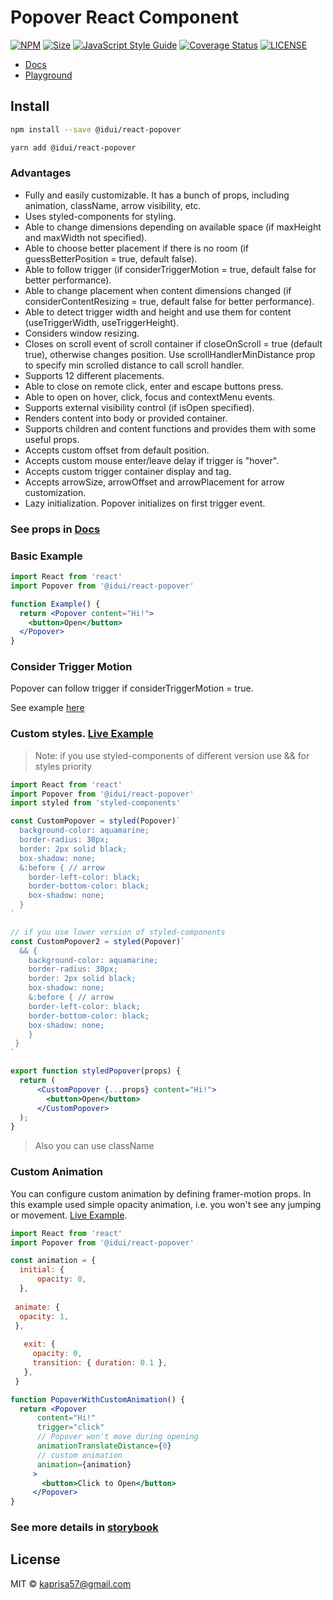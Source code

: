 # Popover React Component

[![NPM](https://img.shields.io/npm/v/@idui/react-popover.svg)](https://www.npmjs.com/package/@idui/react-popover/)
[![Size](https://img.shields.io/bundlephobia/min/@idui/react-popover)](https://www.npmjs.com/package/@idui/react-popover)
[![JavaScript Style Guide](https://img.shields.io/badge/code_style-standard-brightgreen.svg)](https://standardjs.com)
[![Coverage Status](https://coveralls.io/repos/github/id-ui/react-popover/badge.svg?branch=main)](https://coveralls.io/github/id-ui/react-popover?branch=main)
[![LICENSE](https://img.shields.io/github/license/id-ui/react-popover)](https://github.com/id-ui/react-popover/blob/main/LICENSE)

- [Docs](https://id-ui.github.io/react-popover/?path=/docs/popover--playground)
- [Playground](https://id-ui.github.io/react-popover/?path=/story/popover--playground)

## Install

```bash
npm install --save @idui/react-popover
```

```bash
yarn add @idui/react-popover
```

### Advantages
- Fully and easily customizable. It has a bunch of props, including animation, className, arrow visibility, etc.
- Uses styled-components for styling.
- Able to change dimensions depending on available space (if maxHeight and maxWidth not specified).
- Able to choose better placement if there is no room (if guessBetterPosition = true, default false).
- Able to follow trigger (if considerTriggerMotion = true, default false for better performance).
- Able to change placement when content dimensions changed (if considerContentResizing = true, default false for better performance).
- Able to detect trigger width and height and use them for content (useTriggerWidth, useTriggerHeight).
- Considers window resizing.
- Closes on scroll event of scroll container if closeOnScroll = true (default true), otherwise changes position. Use scrollHandlerMinDistance prop to specify min scrolled distance to call scroll handler.
- Supports 12 different placements.
- Able to close on remote click, enter and escape buttons press.
- Able to open on hover, click, focus and contextMenu events. 
- Supports external visibility control (if isOpen specified).
- Renders content into body or provided container.
- Supports children and content functions and provides them with some useful props.
- Accepts custom offset from default position.
- Accepts custom mouse enter/leave delay if trigger is "hover".
- Accepts custom trigger container display and tag.
- Accepts arrowSize, arrowOffset and arrowPlacement for arrow customization.
- Lazy initialization. Popover initializes on first trigger event.


### See props in [Docs](https://id-ui.github.io/react-popover/?path=/docs/popover--playground)


### Basic Example

```jsx
import React from 'react'
import Popover from '@idui/react-popover'

function Example() {
  return <Popover content="Hi!">
    <button>Open</button>
  </Popover>
}
```

### Consider Trigger Motion
Popover can follow trigger if considerTriggerMotion = true.

See example [here](https://id-ui.github.io/react-popover/?path=/docs/popover--drag)


### Custom styles. [Live Example](https://id-ui.github.io/react-popover/?path=/docs/popover--styled-popover)

> Note: if you use styled-components of different version use && for styles priority

```jsx
import React from 'react'
import Popover from '@idui/react-popover'
import styled from 'styled-components'

const CustomPopover = styled(Popover)`
  background-color: aquamarine;
  border-radius: 30px;
  border: 2px solid black;
  box-shadow: none;
  &:before { // arrow
    border-left-color: black;
    border-bottom-color: black;
    box-shadow: none;
  }
`

// if you use lower version of styled-components
const CustomPopover2 = styled(Popover)`
  && {
    background-color: aquamarine;
    border-radius: 30px;
    border: 2px solid black;
    box-shadow: none;
    &:before { // arrow
    border-left-color: black;
    border-bottom-color: black;
    box-shadow: none;
    }
 }
`

export function styledPopover(props) {
  return (
      <CustomPopover {...props} content="Hi!">
        <button>Open</button>
      </CustomPopover>
  );
}
```

> Also you can use className

### Custom Animation
You can configure custom animation by defining framer-motion props. In this example used simple opacity animation, i.e. you won't see any jumping or movement. [Live Example](https://id-ui.github.io/react-popover/?path=/docs/popover--popover-with-custom-simple-animation).

```jsx
import React from 'react'
import Popover from '@idui/react-popover'

const animation = {
  initial: {
      opacity: 0,
  },
   
 animate: {
  opacity: 1,
 },
   
   exit: {
     opacity: 0,
     transition: { duration: 0.1 },
   },
 }

function PopoverWithCustomAnimation() {
  return <Popover
      content="Hi!"
      trigger="click"
      // Popover won't move during opening
      animationTranslateDistance={0}
      // custom animation
      animation={animation}
     >
       <button>Click to Open</button>
     </Popover>
}
```

### See more details in [storybook](https://id-ui.github.io/react-popover/?path=/docs/popover--playground)

## License

MIT © [kaprisa57@gmail.com](https://github.com/id-ui)